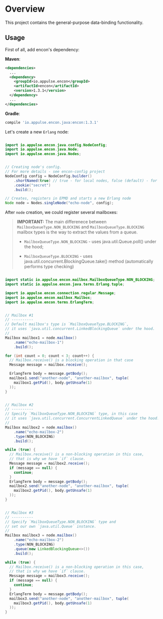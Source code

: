 # Overview

This project contains the general-purpose data-binding functionality.

## Usage

First of all, add encon's dependency:

**Maven**:

```xml
<dependencies>
  ...
  <dependency>
    <groupId>io.appulse.encon</groupId>
    <artifactId>encon</artifactId>
    <version>1.3.1</version>
  </dependency>
  ...
</dependencies>
```

**Gradle**:

```groovy
compile 'io.appulse.encon.java:encon:1.3.1'
```

Let's create a new `Erlang` node:

```java

import io.appulse.encon.java.config.NodeConfig;
import io.appulse.encon.java.Node;
import io.appulse.encon.java.Nodes;


// Creating node's config.
// For more details - see encon-config project
NodeConfig config = NodeConfig.builder()
    .shortNamed(true) // true - for local nodes, false (default) - for remote accessable
    .cookie("secret")
    .build();

// Creates, registers in EPMD and starts a new Erlang node
Node node = Nodes.singleNode("echo-node", config);

```

After `node` creation, we could register several mailboxes:

> **IMPORTANT:** The main differenece between `MailboxQueueType.NON_BLOCKING` and `MailboxQueueType.BLOCKING` mailbox types is the way to extract the values from a queue.
>
> * `MailboxQueueType.NON_BLOCKING` - uses java.util.Queue.poll() under the hood;
>
> * `MailboxQueueType.BLOCKING` - uses java.util.concurrent.BlockingQueue.take() method (automatically performs type checking)

```java

import static io.appulse.encon.mailbox.MailboxQueueType.NON_BLOCKING;
import static io.appulse.encon.java.terms.Erlang.tuple;

import io.appulse.encon.connection.regular.Message;
import io.appulse.encon.mailbox.Mailbox;
import io.appulse.encon.terms.ErlangTerm;


// Mailbox #1
// ----------
// Default mailbox's type is `MailboxQueueType.BLOCKING`,
// it uses `java.util.concurrent.LinkedBlockingQueue` under the hood.
//
Mailbox mailbox1 = node.mailbox()
    .name("echo-mailbox-1")
    .build();

for (int count = 0; count < 3; count++) {
  // Mailbox.receive() is a blocking operation in that case
  Message message = mailbox.receive();

  ErlangTerm body = message.getBody();
  mailbox1.send("another-node", "another-mailbox", tuple(
    mailbox1.getPid(), body.getUnsafe(1)
  ));
}


// Mailbox #2
// ----------
// Specify `MailboxQueueType.NON_BLOCKING` type, in this case
// it uses `java.util.concurrent.ConcurrentLinkedQueue` under the hood.
//
Mailbox mailbox2 = node.mailbox()
    .name("echo-mailbox-2")
    .type(NON_BLOCKING)
    .build();

while (true) {
  // Mailbox.receive() is a non-blocking operation in this case,
  // that is why we have `if` clause.
  Message message = mailbox2.receive();
  if (message == null) {
    continue;
  }
  ErlangTerm body = message.getBody();
  mailbox2.send("another-node", "another-mailbox", tuple(
    mailbox2.getPid(), body.getUnsafe(1)
  ));
}


// Mailbox #3
// ----------
// Specify `MailboxQueueType.NON_BLOCKING` type and
// set our own `java.util.Queue` instance.
//
Mailbox mailbox3 = node.mailbox()
    .name("echo-mailbox-2")
    .type(NON_BLOCKING)
    .queue(new LinkedBlockingQueue<>())
    .build();

while (true) {
  // Mailbox.receive() is a non-blocking operation in this case,
  // that is why we have `if` clause.
  Message message = mailbox3.receive();
  if (message == null) {
    continue;
  }
  ErlangTerm body = message.getBody();
  mailbox3.send("another-node", "another-mailbox", tuple(
    mailbox3.getPid(), body.getUnsafe(1)
  ));
}

```
